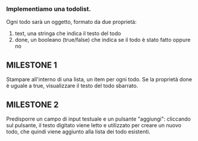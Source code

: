 ### Implementiamo una todolist.

Ogni todo sarà un oggetto, formato da due proprietà:

1. text, una stringa che indica il testo del todo
2. done, un booleano (true/false) che indica se il todo è stato fatto oppure no


## MILESTONE 1

Stampare all'interno di una lista, un item per ogni todo.
Se la proprietà done è uguale a true, visualizzare il testo del todo sbarrato.


## MILESTONE 2

Predisporre un campo di input testuale e un pulsante "aggiungi": cliccando sul pulsante, il testo digitato viene letto e utilizzato per creare un nuovo todo, che quindi viene aggiunto alla lista dei todo esistenti.